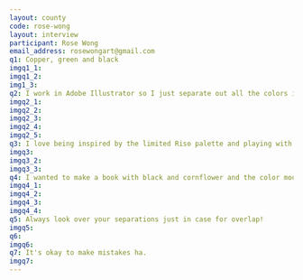 ```yaml
---
layout: county 
code: rose-wong
layout: interview
participant: Rose Wong
email_address: rosewongart@gmail.com
q1: Copper, green and black
imgq1_1: 
imgq1_2: 
img1_3: 
q2: I work in Adobe Illustrator so I just separate out all the colors in there. I always use the same paper, french white/natural speckletone, because I love how it looks. And I always feel like, I choose a color combo first and then a whole piece or book is inspired by it. My process is generally all digital even though I do sketch it out sometimes.
imgq2_1: 
imgq2_2: 
imgq2_3: 
imgq2_4: 
imgq2_5: 
q3: I love being inspired by the limited Riso palette and playing with patterns and creating scenes from building upon or repeating objects. Illustrator allows me to move around assets like I am decorating a room. Feels almost limitless.
imgq3: 
imgq3_2: 
imgq3_3: 
q4: I wanted to make a book with black and cornflower and the color mood inspired the story.
imgq4_1: 
imgq4_2: 
imgq4_3: 
imgq4_4: 
q5: Always look over your separations just in case for overlap!
imgq5: 
q6: 
imgq6: 
q7: It's okay to make mistakes ha.
imgq7: 
---
```

